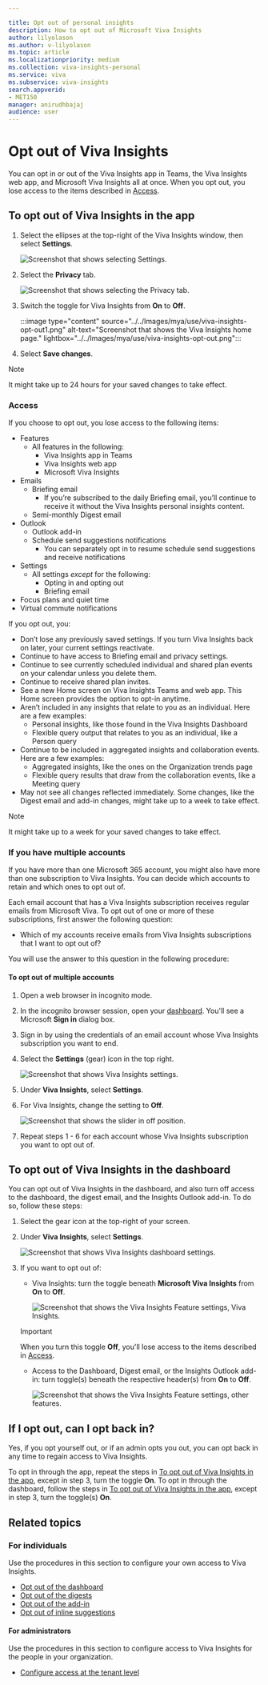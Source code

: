 ```yaml
---

title: Opt out of personal insights
description: How to opt out of Microsoft Viva Insights
author: lilyolason
ms.author: v-lilyolason
ms.topic: article
ms.localizationpriority: medium 
ms.collection: viva-insights-personal 
ms.service: viva 
ms.subservice: viva-insights 
search.appverid: 
- MET150 
manager: anirudhbajaj
audience: user
---
```


# Opt out of Viva Insights 

You can opt in or out of the Viva Insights app in Teams, the Viva Insights web app, and Microsoft Viva Insights all at once. When you opt out, you lose access to the items described in [Access](#access).

## To opt out of Viva Insights in the app

1. Select the ellipses at the top-right of the Viva Insights window, then select **Settings**.

    ![Screenshot that shows selecting Settings.](../../Images/mya/use/vi-settings-ellipses.png)

2. Select the **Privacy** tab.

    ![Screenshot that shows selecting the Privacy tab.](../../Images/mya/use/privacy-tab.png)

1. Switch the toggle for Viva Insights from **On** to **Off**.

    :::image type="content" source="../../Images/mya/use/viva-insights-opt-out1.png" alt-text="Screenshot that shows the Viva Insights home page." lightbox="../../Images/mya/use/viva-insights-opt-out.png":::

4. Select **Save changes**.

>[!NOTE]
>It might take up to 24 hours for your saved changes to take effect.

### Access

If you choose to opt out, you lose access to the following items:

* Features
    * All features in the following:
        * Viva Insights app in Teams
        * Viva Insights web app 
        * Microsoft Viva Insights
* Emails
    * Briefing email
        * If you’re subscribed to the daily Briefing email, you’ll continue to receive it without the Viva Insights personal insights content. 
    * Semi-monthly Digest email
* Outlook
    * Outlook add-in
    * Schedule send suggestions notifications
        * You can separately opt in to resume schedule send suggestions and receive notifications
* Settings
    * All settings *except* for the following:
        * Opting in and opting out
        * Briefing email
* Focus plans and quiet time
* Virtual commute notifications

If you opt out, you:

* Don’t lose any previously saved settings. If you turn Viva Insights back on later, your current settings reactivate. 
* Continue to have access to Briefing email and privacy settings. 
* Continue to see currently scheduled individual and shared plan events on your calendar unless you delete them.  
* Continue to receive shared plan invites. 
* See a new Home screen on Viva Insights Teams and web app. This Home screen provides the option to opt-in anytime. 
* Aren’t included in any insights that relate to you as an individual. Here are a few examples:
    * Personal insights, like those found in the Viva Insights Dashboard 
    * Flexible query output that relates to you as an individual, like a Person query 
* Continue to be included in aggregated insights and collaboration events. Here are a few examples: 
    * Aggregated insights, like the ones on the Organization trends page 
    * Flexible query results that draw from the collaboration events, like a Meeting query
* May not see all changes reflected immediately. Some changes, like the Digest email and add-in changes, might take up to a week to take effect.

> [!NOTE]
> It might take up to a week for your saved changes to take effect.

### If you have multiple accounts

If you have more than one Microsoft 365 account, you might also have more than one subscription to Viva Insights. You can decide which accounts to retain and which ones to opt out of.

Each email account that has a Viva Insights subscription receives regular emails from Microsoft Viva. To opt out of one or more of these subscriptions, first answer the following question:

* Which of my accounts receive emails from Viva Insights subscriptions that I want to opt out of?

You will use the answer to this question in the following procedure:

#### To opt out of multiple accounts

1. Open a web browser in incognito mode.
2. In the incognito browser session, open your [dashboard](https://myanalytics.microsoft.com). You'll see a Microsoft **Sign in** dialog box. 
3. Sign in by using the credentials of an email account whose Viva Insights subscription you want to end.
4. Select the **Settings** (gear) icon in the top right.

    ![Screenshot that shows Viva Insights settings.](../../Images/mya/use/dashboard-settings-gear.png)

5. Under **Viva Insights**, select **Settings**.
6. For Viva Insights, change the setting to **Off**.

    ![Screenshot that shows the slider in off position.](../../Images/mya/use/dashboard-settings-toggle-off.png)
  
7. Repeat steps 1 - 6 for each account whose Viva Insights subscription you want to opt out of.

## To opt out of Viva Insights in the dashboard

You can opt out of Viva Insights in the dashboard, and also turn off access to the dashboard, the digest email, and the Insights Outlook add-in. To do so, follow these steps:

1. Select the gear icon at the top-right of your screen.
1. Under **Viva Insights**, select **Settings**.

    ![Screenshot that shows Viva Insights dashboard settings.](../../Images/mya/use/dashboard-settings-vi.png)

1. If you want to opt out of:
    * Viva Insights: turn the toggle beneath **Microsoft Viva Insights** from **On** to **Off**.
    
        ![Screenshot that shows the Viva Insights Feature settings, Viva Insights.](../../Images/mya/use/dashboard-settings-toggles-vi.png)
    >[!Important]
    >When you turn this toggle **Off**, you'll lose access to the items described in [Access](#access).
    * Access to the Dashboard, Digest email, or the Insights Outlook add-in: turn toggle(s) beneath the respective header(s) from **On** to **Off**.

        ![Screenshot that shows the Viva Insights Feature settings, other features.](../../Images/mya/use/dashboard-settings-toggles-features.png)

## If I opt out, can I opt back in?

Yes, if you opt yourself out, or if an admin opts you out, you can opt back in any time to regain access to Viva Insights.

To opt in through the app, repeat the steps in [To opt out of Viva Insights in the app](#to-opt-out-of-viva-insights-in-the-app), except in step 3, turn the toggle **On**. To opt in through the dashboard, follow the steps in [To opt out of Viva Insights in the app](#to-opt-out-of-viva-insights-in-the-app), except in step 3, turn the toggle(s) **On**.

## Related topics

### For individuals

Use the procedures in this section to configure your own access to Viva Insights.

* [Opt out of the dashboard](dashboard-2.md#opt-out-of-the-dashboard)
* [Opt out of the digests](email-digests-3.md#opt-out-of-digests)
* [Opt out of the add-in](../use/add-in.md#to-opt-out)
* [Opt out of inline suggestions](mya-notifications.md#opt-out-of-inline-suggestions)

<!--* [Uninstall Viva Insights from Teams](mya-notifications.md#opt-out-of-inline-suggestions) -->

#### For administrators

Use the procedures in this section to configure access to Viva Insights for the people in your organization.

* [Configure access at the tenant level](../setup/configure.md#configure-access-at-the-tenant-level)
